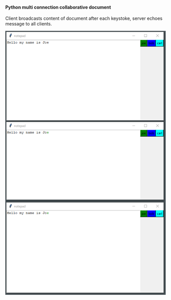 #### Python multi connection collaborative document

Client broadcasts content of document after each keystoke, server echoes message to all clients. 

![document](./img.png)